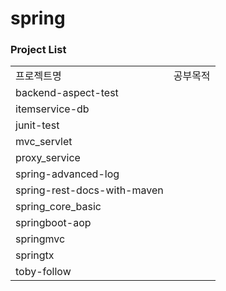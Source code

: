 # spring

### Project List
| | |
|-|-|
|프로젝트명|공부목적|
|backend-aspect-test||
|itemservice-db||
|junit-test||
|mvc_servlet||
|proxy_service||
|spring-advanced-log||
|spring-rest-docs-with-maven||
|spring_core_basic||
|springboot-aop||
|springmvc||
|springtx||
|toby-follow||
